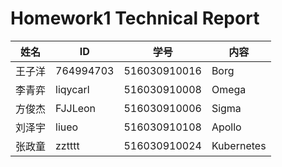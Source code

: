 # Homework1 Technical Report

| 姓名 | ID | 学号 | 内容 |
| ------ | ------ | ------ | ------ |
| 王子洋 | 764994703 | 516030910016 | Borg |
| 李青弈| liqycarl | 516030910008 | Omega |
| 方俊杰 | FJJLeon | 516030910006 | Sigma |
| 刘泽宇 | liueo | 516030910108 | Apollo |
| 张政童 | zztttt | 516030910024 | Kubernetes |
